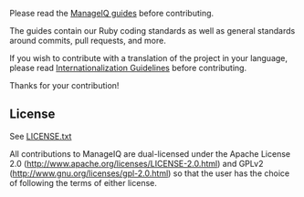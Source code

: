 Please read the [ManageIQ guides](http://github.com/ManageIQ/guides) before contributing.

The guides contain our Ruby coding standards as well as general standards around commits, pull requests, and more.

If you wish to contribute with a translation of the project in your language, please read [Internationalization Guidelines](https://manageiq.org/documentation/development/i18n) before contributing.

Thanks for your contribution!

## License

See [LICENSE.txt](LICENSE.txt)

All contributions to ManageIQ are dual-licensed under the Apache
License 2.0 (http://www.apache.org/licenses/LICENSE-2.0.html) and
GPLv2 (http://www.gnu.org/licenses/gpl-2.0.html) so that the user has
the choice of following the terms of either license.
